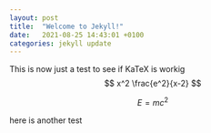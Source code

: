 ```yaml
---
layout: post
title:  "Welcome to Jekyll!"
date:   2021-08-25 14:43:01 +0100
categories: jekyll update
---
```


This is now just a test to see if KaTeX is workig $$ x^2 \frac{e^2}{x-2} $$

$$ E = mc^{2} $$

here is another test 
